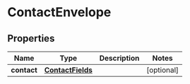 
# ContactEnvelope

## Properties
Name | Type | Description | Notes
------------ | ------------- | ------------- | -------------
**contact** | [**ContactFields**](ContactFields.md) |  |  [optional]



